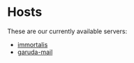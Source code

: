 # Hosts

These are our currently available servers:

- [immortalis](./hosts/immortalis.md)
- [garuda-mail](./hosts/garuda-mail.md)

